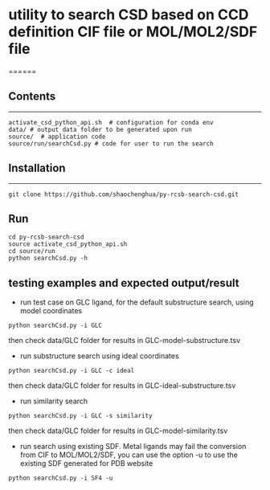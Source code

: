 # utility to search CSD based on CCD definition CIF file or MOL/MOL2/SDF file
======

## Contents
--------------------------------------------
```
activate_csd_python_api.sh  # configuration for conda env
data/ # output data folder to be generated upon run
source/  # application code
source/run/searchCsd.py # code for user to run the search 
```

## Installation
--------------------------------------------
```
git clone https://github.com/shaochenghua/py-rcsb-search-csd.git
```
## Run 
```
cd py-rcsb-search-csd
source activate_csd_python_api.sh
cd source/run
python searchCsd.py -h
```

## testing examples and expected output/result
* run test case on GLC ligand, for the default substructure search, using model coordinates
```
python searchCsd.py -i GLC
```
then check data/GLC folder for results in GLC-model-substructure.tsv

* run substructure search using ideal coordinates
```
python searchCsd.py -i GLC -c ideal
```
then check data/GLC folder for results in GLC-ideal-substructure.tsv

* run similarity search
```
python searchCsd.py -i GLC -s similarity
```
then check data/GLC folder for results in GLC-model-similarity.tsv

* run search using existing SDF. Metal ligands may fail the conversion from CIF to MOL/MOL2/SDF, you can use the option -u to use the existing SDF generated for PDB website
```
python searchCsd.py -i SF4 -u
```
